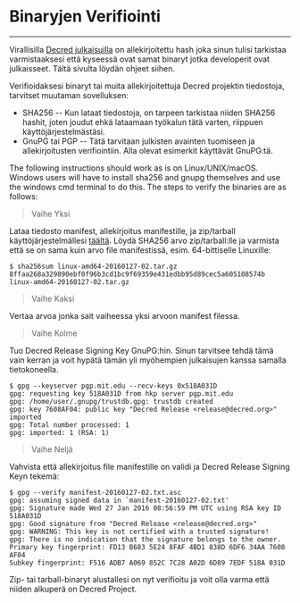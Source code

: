 # Binaryjen Verifiointi

---

Virallisilla
[Decred julkaisuilla](https://github.com/decred/decred-release) on
allekirjoitettu hash joka sinun tulisi tarkistaa varmistaaksesi että kyseessä ovat samat
binaryt jotka developerit ovat julkaisseet. Tältä sivulta löydän ohjeet
siihen.

Verifioidaksesi binaryt tai muita allekirjoitettuja Decred projektin tiedostoja,
tarvitset muutaman sovelluksen:

* SHA256 -- Kun lataat tiedostoja, on tarpeen tarkistaa niiden
  SHA256 hashit, joten joudut ehkä lataamaan työkalun tätä varten,
  riippuen käyttöjärjestelmästäsi.
* GnuPG tai PGP -- Tätä tarvitaan julkisten avainten tuomiseen ja allekirjoitusten verifiointiin.
  Alla olevat esimerkit käyttävät GnuPG:tä.

The following instructions should work as is on Linux/UNIX/macOS.
Windows users will have to install sha256 and gnupg themselves and use
the windows cmd terminal to do this.  The steps to verify the binaries
are as follows:

> Vaihe Yksi

Lataa tiedosto manifest, allekirjoitus manifestille, ja
zip/tarball käyttöjärjestelmällesi [täältä](https://github.com/decred/decred-binaries). Löydä SHA256 arvo
zip/tarball:lle ja varmista että se on sama kuin arvo
file manifestissä, esim. 64-bittiselle Linuxille:

```no-highlight
$ sha256sum linux-amd64-20160127-02.tar.gz
8ffaa268a329890ebf0f96b3cd1bc9f69359e431edbb95d89cec5a605108574b linux-amd64-20160127-02.tar.gz
```

> Vaihe Kaksi

Vertaa arvoa jonka sait vaiheessa yksi arvoon
manifest filessa.

> Vaihe Kolme

Tuo Decred Release Signing Key GnuPG:hin. Sinun tarvitsee
tehdä tämä vain kerran ja voit hypätä tämän yli myöhempien julkaisujen
kanssa samalla tietokoneella.

```no-highlight
$ gpg --keyserver pgp.mit.edu --recv-keys 0x518A031D
gpg: requesting key 518A031D from hkp server pgp.mit.edu
gpg: /home/user/.gnupg/trustdb.gpg: trustdb created
gpg: key 7608AF04: public key "Decred Release <release@decred.org>" imported
gpg: Total number processed: 1
gpg: imported: 1 (RSA: 1)
```

> Vaihe Neljä

Vahvista että allekirjoitus file manifestille on validi ja 
Decred Release Signing Keyn tekemä:

```no-highlight
$ gpg --verify manifest-20160127-02.txt.asc
gpg: assuming signed data in `manifest-20160127-02.txt'
gpg: Signature made Wed 27 Jan 2016 08:56:59 PM UTC using RSA key ID 518A031D
gpg: Good signature from "Decred Release <release@decred.org>"
gpg: WARNING: This key is not certified with a trusted signature!
gpg: There is no indication that the signature belongs to the owner.
Primary key fingerprint: FD13 B683 5E24 8FAF 4BD1 838D 6DF6 34AA 7608 AF04
Subkey fingerprint: F516 ADB7 A069 852C 7C28 A02D 6D89 7EDF 518A 031D
```

Zip- tai tarball-binaryt alustallesi on nyt verifioitu ja
voit olla varma että niiden alkuperä on Decred Project.
